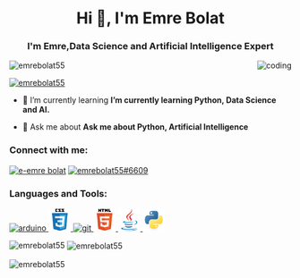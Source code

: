 <h1 align="center">Hi 👋, I'm Emre Bolat</h1>
<h3 align="center">I'm Emre,Data Science and Artificial Intelligence Expert</h3> 
<img align="right" alt="coding" widh="400" src = <img align="right" alt="coding" widh="400" src = https://cdn.dribbble.com/users/926537/screenshots/4502924/python-2.gif>
<p align="left"> <img src="https://komarev.com/ghpvc/?username=emrebolat55&label=Profile%20views&color=0e75b6&style=flat" alt="emrebolat55" /> </p>

<p align="left"> <a href="https://github.com/ryo-ma/github-profile-trophy"><img src="https://github-profile-trophy.vercel.app/?username=emrebolat55" alt="emrebolat55" /></a> </p>

- 🌱 I’m currently learning **I’m currently learning Python, Data Science and AI.**

- 💬 Ask me about **Ask me about Python, Artificial Intelligence**

<h3 align="left">Connect with me:</h3>
<p align="left">
<a href="https://linkedin.com/in/e-emre bolat" target="blank"><img align="center" src="https://raw.githubusercontent.com/rahuldkjain/github-profile-readme-generator/master/src/images/icons/Social/linked-in-alt.svg" alt="e-emre bolat" height="30" width="40" /></a>
<a href="https://discord.gg/emrebolat55#6609" target="blank"><img align="center" src="https://raw.githubusercontent.com/rahuldkjain/github-profile-readme-generator/master/src/images/icons/Social/discord.svg" alt="emrebolat55#6609" height="30" width="40" /></a>
</p>

<h3 align="left">Languages and Tools:</h3>
<p align="left"> <a href="https://www.arduino.cc/" target="_blank" rel="noreferrer"> <img src="https://cdn.worldvectorlogo.com/logos/arduino-1.svg" alt="arduino" width="40" height="40"/> </a> <a href="https://www.w3schools.com/css/" target="_blank" rel="noreferrer"> <img src="https://raw.githubusercontent.com/devicons/devicon/master/icons/css3/css3-original-wordmark.svg" alt="css3" width="40" height="40"/> </a> <a href="https://git-scm.com/" target="_blank" rel="noreferrer"> <img src="https://www.vectorlogo.zone/logos/git-scm/git-scm-icon.svg" alt="git" width="40" height="40"/> </a> <a href="https://www.w3.org/html/" target="_blank" rel="noreferrer"> <img src="https://raw.githubusercontent.com/devicons/devicon/master/icons/html5/html5-original-wordmark.svg" alt="html5" width="40" height="40"/> </a> <a href="https://www.java.com" target="_blank" rel="noreferrer"> <img src="https://raw.githubusercontent.com/devicons/devicon/master/icons/java/java-original.svg" alt="java" width="40" height="40"/> </a> <a href="https://www.python.org" target="_blank" rel="noreferrer"> <img src="https://raw.githubusercontent.com/devicons/devicon/master/icons/python/python-original.svg" alt="python" width="40" height="40"/> </a> </p>

<p><img align="left" src="https://github-readme-stats.vercel.app/api/top-langs?username=emrebolat55&show_icons=true&locale=en&layout=compact" alt="emrebolat55" /></p>

<p>&nbsp;<img align="center" src="https://github-readme-stats.vercel.app/api?username=emrebolat55&show_icons=true&locale=en" alt="emrebolat55" /></p>

<p><img align="center" src="https://github-readme-streak-stats.herokuapp.com/?user=emrebolat55&" alt="emrebolat55" /></p>
